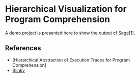 # Hierarchical Visualization for Program Comprehension

A demo project is presented here to show the output of Sage[1].

## References

+ [Hierarchical Abstraction of Execution Traces for Program Comprehension]
+ [Blinky](github.com/spideruci/blinky)
